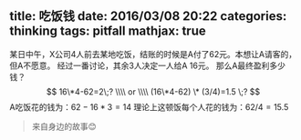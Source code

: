 title: 吃饭钱
date: 2016/03/08 20:22
categories: thinking
tags: pitfall
mathjax: true
---
某日中午，X公司4人前去某地吃饭，结账的时候是A付了62元。本想让A请客的，但A不愿意。
经过一番讨论，其余3人决定一人给A 16元。
那么A最终盈利多少钱？
$$
16\*4-62=2\;?  \\\\
or \\\\
(16\*4-62) \* (3/4)=1.5 \;?
$$
A吃饭花的钱为：$62-16*3=14$
理论上这顿饭每个人花的钱为：$62/4=15.5$

>来自身边的故事😊